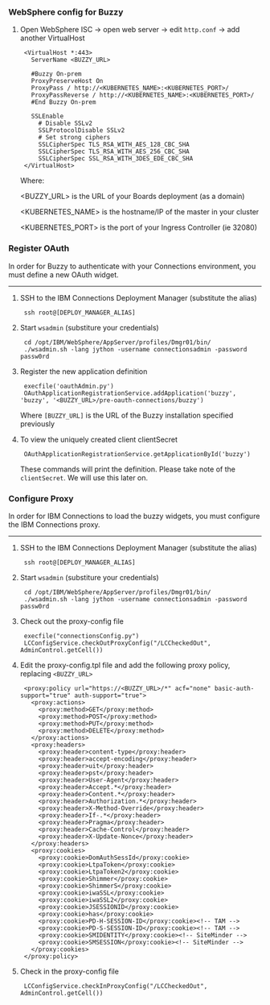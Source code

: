 
### WebSphere config for Buzzy

1. Open WebSphere ISC -> open web server -> edit `http.conf` -> add another VirtualHost

        <VirtualHost *:443>
          ServerName <BUZZY_URL>

          #Buzzy On-prem
          ProxyPreserveHost On
          ProxyPass / http://<KUBERNETES_NAME>:<KUBERNETES_PORT>/
          ProxyPassReverse / http://<KUBERNETES_NAME>:<KUBERNETES_PORT>/
          #End Buzzy On-prem

          SSLEnable
            # Disable SSLv2
            SSLProtocolDisable SSLv2
            # Set strong ciphers
            SSLCipherSpec TLS_RSA_WITH_AES_128_CBC_SHA
            SSLCipherSpec TLS_RSA_WITH_AES_256_CBC_SHA
            SSLCipherSpec SSL_RSA_WITH_3DES_EDE_CBC_SHA
        </VirtualHost>

    Where:

    <BUZZY_URL> is the URL of your Boards deployment (as a domain)

    <KUBERNETES_NAME> is the hostname/IP of the master in your cluster

    <KUBERNETES_PORT> is the port of your Ingress Controller (ie 32080)

### Register OAuth

  In order for Buzzy to authenticate with your Connections environment, you must define a new OAuth widget.

  ---

  1. SSH to the IBM Connections Deployment Manager (substitute the alias)

          ssh root@[DEPLOY_MANAGER_ALIAS]

  1. Start `wsadmin` (substiture your credentials)

          cd /opt/IBM/WebSphere/AppServer/profiles/Dmgr01/bin/
          ./wsadmin.sh -lang jython -username connectionsadmin -password passw0rd

  1. Register the new application definition

          execfile('oauthAdmin.py')
          OAuthApplicationRegistrationService.addApplication('buzzy', 'buzzy', '<BUZZY_URL>/pre-oauth-connections/buzzy')

      Where `[BUZZY_URL]` is the URL of the Buzzy installation specified previously


  1. To view the uniquely created client clientSecret

          OAuthApplicationRegistrationService.getApplicationById('buzzy')


      These commands will print the definition. Please take note of the `clientSecret`.  We will use this later on.

### Configure Proxy

  In order for IBM Connections to load the buzzy widgets, you must configure the IBM Connections proxy.

  ---

  1. SSH to the IBM Connections Deployment Manager (substitute the alias)

          ssh root@[DEPLOY_MANAGER_ALIAS]

  1. Start `wsadmin` (substiture your credentials)

          cd /opt/IBM/WebSphere/AppServer/profiles/Dmgr01/bin/
          ./wsadmin.sh -lang jython -username connectionsadmin -password passw0rd

  1. Check out the proxy-config file

          execfile("connectionsConfig.py")
          LCConfigService.checkOutProxyConfig("/LCCheckedOut", AdminControl.getCell())

  1. Edit the proxy-config.tpl file and add the following proxy policy, replacing `<BUZZY_URL>`

          <proxy:policy url="https://<BUZZY_URL>/*" acf="none" basic-auth-support="true" auth-support="true">
            <proxy:actions>
              <proxy:method>GET</proxy:method>
              <proxy:method>POST</proxy:method>
              <proxy:method>PUT</proxy:method>
              <proxy:method>DELETE</proxy:method>
            </proxy:actions>
            <proxy:headers>
              <proxy:header>content-type</proxy:header>
              <proxy:header>accept-encoding</proxy:header>
              <proxy:header>uit</proxy:header>
              <proxy:header>pst</proxy:header>
              <proxy:header>User-Agent</proxy:header>
              <proxy:header>Accept.*</proxy:header>
              <proxy:header>Content.*</proxy:header>
              <proxy:header>Authorization.*</proxy:header>
              <proxy:header>X-Method-Override</proxy:header>
              <proxy:header>If-.*</proxy:header>
              <proxy:header>Pragma</proxy:header>
              <proxy:header>Cache-Control</proxy:header>
              <proxy:header>X-Update-Nonce</proxy:header>
            </proxy:headers>
            <proxy:cookies>
              <proxy:cookie>DomAuthSessId</proxy:cookie>
              <proxy:cookie>LtpaToken</proxy:cookie>
              <proxy:cookie>LtpaToken2</proxy:cookie>
              <proxy:cookie>Shimmer</proxy:cookie>
              <proxy:cookie>ShimmerS</proxy:cookie>
              <proxy:cookie>iwaSSL</proxy:cookie>
              <proxy:cookie>iwaSSL2</proxy:cookie>
              <proxy:cookie>JSESSIONID</proxy:cookie>
              <proxy:cookie>has</proxy:cookie>
              <proxy:cookie>PD-H-SESSION-ID</proxy:cookie><!-- TAM -->
              <proxy:cookie>PD-S-SESSION-ID</proxy:cookie><!-- TAM -->
              <proxy:cookie>SMIDENTITY</proxy:cookie><!-- SiteMinder -->
              <proxy:cookie>SMSESSION</proxy:cookie><!-- SiteMinder -->
            </proxy:cookies>
          </proxy:policy>

  1. Check in the proxy-config file

          LCConfigService.checkInProxyConfig("/LCCheckedOut", AdminControl.getCell())
